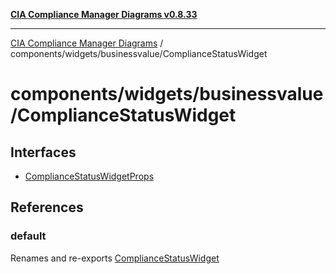 [**CIA Compliance Manager Diagrams v0.8.33**](../../../../README.md)

***

[CIA Compliance Manager Diagrams](../../../../modules.md) / components/widgets/businessvalue/ComplianceStatusWidget

# components/widgets/businessvalue/ComplianceStatusWidget

## Interfaces

- [ComplianceStatusWidgetProps](interfaces/ComplianceStatusWidgetProps.md)

## References

### default

Renames and re-exports [ComplianceStatusWidget](../../../variables/ComplianceStatusWidget.md)
